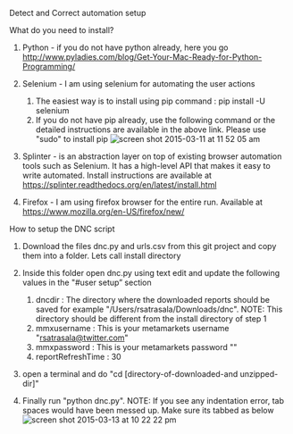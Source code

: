 
Detect and Correct automation setup

What do you need to install?

1. Python - if you do not have python already, here you go http://www.pyladies.com/blog/Get-Your-Mac-Ready-for-Python-Programming/

2. Selenium - I am using selenium for automating the user actions
	1. The easiest way is to install using pip command : pip install -U selenium
	2. If you do not have pip already, use the following command or the detailed instructions are available in the above link. Please use "sudo" to install pip ![screen shot 2015-03-11 at 11 52 05 am](https://cloud.githubusercontent.com/assets/5702592/6649403/6b1b924a-c9a6-11e4-8fb1-869ea8a32409.png)
	

	
3. Splinter - is an abstraction layer on top of existing browser automation tools such as Selenium. It has a high-level API that makes it easy to write automated. Install instructions are available at https://splinter.readthedocs.org/en/latest/install.html

4. Firefox - I am using firefox browser for the entire run. Available at https://www.mozilla.org/en-US/firefox/new/

How to setup the DNC script

1. Download the files dnc.py and urls.csv from this git project and copy them into a folder. Lets call install directory

2. Inside this folder open dnc.py using text edit and update the following values in the "#user setup” section
	1. dncdir : The directory where the downloaded reports should be saved for example "/Users/rsatrasala/Downloads/dnc". NOTE: This directory should be different from the install directory of step 1
	2. mmxusername : This is your metamarkets username "rsatrasala@twitter.com"
	3. mmxpassword : This is your metamarkets password "<password>"
	4. reportRefreshTime :  30

3. open a terminal and do "cd [directory-of-downloaded-and unzipped-dir]"

4. Finally run "python dnc.py". NOTE: If you see any indentation error, tab spaces would have been messed up. Make sure its tabbed as below ![screen shot 2015-03-13 at 10 22 22 pm](https://cloud.githubusercontent.com/assets/5702592/6650443/87206a3c-c9cf-11e4-9d55-44002b5df95d.png)

